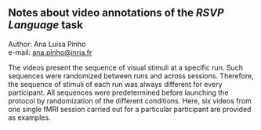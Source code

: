 ## Notes about video annotations of the *RSVP Language* task  

Author: Ana Luisa Pinho  
e-mail: ana.pinho@inria.fr

The videos present the sequence of visual stimuli at a specific run. Such sequences were randomized between runs and across sessions. Therefore, the sequence of stimuli of each run was always different for every participant. All sequences were predetermined before launching the protocol by randomization of the different conditions. Here, six videos from one single fMRI session carried out for a particular participant are provided as examples.
